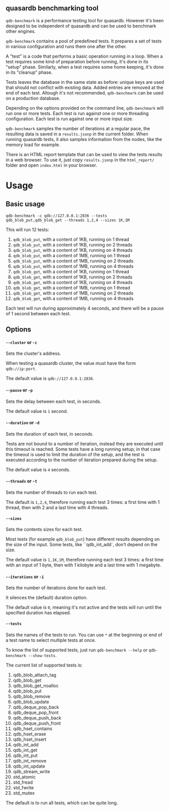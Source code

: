 quasardb benchmarking tool
--------------------------

`qdb-benchmark` is a performance testing tool for quasardb.
However it's been designed to be independent of quasardb and can be used to benchmark other engines.

`qdb-benchmark` contains a pool of predefined tests. It prepares a set of tests in various configuration and runs them one after the other.

A "test" is a code that performs a basic operation running in a loop.
When a test requires some kind of preparation before running, it's done in its "setup" phase.
Similarly, when a test requires some home keeping, it's done in its "cleanup" phase.

Tests leaves the database in the same state as before: unique keys are used that should not conflict with existing data. Added entries are removed at the end of each test.
Altough it's not recommended, `qdb-benchmark` can be used on a production database.

Depending on the options provided on the command line, `qdb-benchmark` will run one or more tests. Each test is run against one or more threading configuration. Each test is run against one or more input size.

`qdb-benchmark` samples the number of iterations at a regular pace, the resulting data is saved in a `results.jsonp` in the current folder. When running quasardb tests, it also samples information from the nodes, like the memory load for example.

There is an HTML report template that can be used to view the tests results in a web browser.
To use it, just copy `results.jsonp` in the `html_report/` folder and open `index.html` in your browser.

# Usage

## Basic usage

    qdb-benchmark -c qdb://127.0.0.1:2836 --tests qdb_blob_put,qdb_blob_get --threads 1,2,4 --sizes 1K,1M

This will run 12 tests:

1. `qdb_blob_put`, with a content of 1KB, running on 1 thread
2. `qdb_blob_put`, with a content of 1KB, running on 2 threads
3. `qdb_blob_put`, with a content of 1KB, running on 4 threads
4. `qdb_blob_put`, with a content of 1MB, running on 1 thread
5. `qdb_blob_put`, with a content of 1MB, running on 2 threads
6. `qdb_blob_put`, with a content of 1MB, running on 4 threads
7. `qdb_blob_get`, with a content of 1KB, running on 1 thread
8. `qdb_blob_get`, with a content of 1KB, running on 2 threads
9. `qdb_blob_get`, with a content of 1KB, running on 4 threads
10. `qdb_blob_get`, with a content of 1MB, running on 1 thread
11. `qdb_blob_get`, with a content of 1MB, running on 2 threads
12. `qdb_blob_get`, with a content of 1MB, running on 4 threads

Each test will run during approximately 4 seconds, and there will be a pause of 1 second between each test.

## Options

#### `--cluster` or `-c`

Sets the cluster's address.

When testing a quasardb cluster, the value must have the form `qdb://ip:port`.

The default value is `qdb://127.0.0.1:2836`.

#### `--pause` or `-p`

Sets the delay between each test, in seconds.

The default value is `1` second.

#### `--duration` or `-d`

Sets the duration of each test, in seconds.

Tests are not bound to a number of iteration, instead they are executed until this timeout is reached.
Some tests have a long running setup; in that case the timeout is used to limit the duration of the setup, and the test is executed according to the number of iteration prepared during the setup.

The default value is `4` seconds.

#### `--threads` or `-t`

Sets the number of threads to run each test.

The default is `1,2,4`, therefore running each test 3 times: a first time with 1 thread, then with 2 and a last time with 4 threads.

#### `--sizes`

Sets the contents sizes for each test.

Most tests (for example `qdb_blob_put`) have different results depending on the size of the input. Some tests, like ``qdb_int_add`, don't depend on the size.

The default value is `1,1K,1M`, therefore running each test 3 times: a first time with an input of 1 byte, then with 1 kilobyte and a last time with 1 megabyte.

#### `--iterations` or `-i`

Sets the number of iterations done for each test.

It silences the (default) duration option.

The default value is `0`, meaning it's not active and the tests will run until the specified duration has elapsed.

#### `--tests`

Sets the names of the tests to run. You can use `*` at the beginning or end of a test name to select multiple tests at once.

To know the list of supported tests, just run `qdb-benchmark --help` or `qdb-benchmark --show-tests`.

The current list of supported tests is:

1. qdb_blob_attach_tag
2. qdb_blob_get
3. qdb_blob_get_noalloc
4. qdb_blob_put
5. qdb_blob_remove
6. qdb_blob_update
7. qdb_deque_pop_back
8. qdb_deque_pop_front
9. qdb_deque_push_back
10. qdb_deque_push_front
11. qdb_hset_contains
12. qdb_hset_erase
13. qdb_hset_insert
14. qdb_int_add
15. qdb_int_get
16. qdb_int_put
17. qdb_int_remove
18. qdb_int_update
19. qdb_stream_write
20. std_atomic
21. std_fread
22. std_fwrite
23. std_mutex

The default is to run all tests, which can be quite long.
